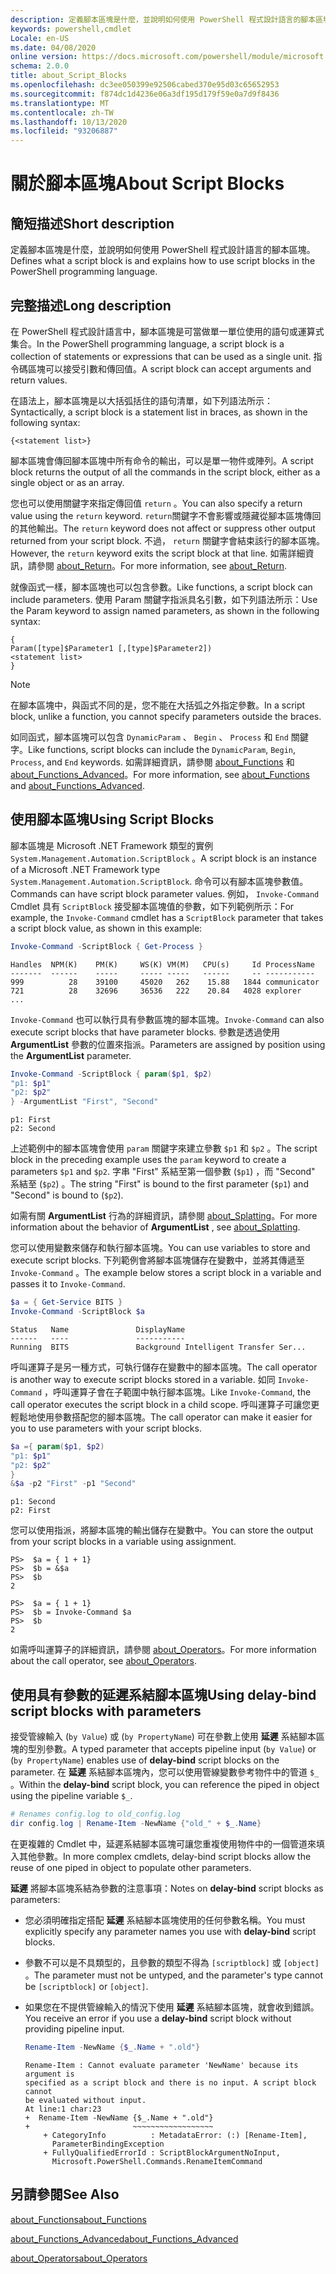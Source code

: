 ```yaml
---
description: 定義腳本區塊是什麼，並說明如何使用 PowerShell 程式設計語言的腳本區塊。
keywords: powershell,cmdlet
Locale: en-US
ms.date: 04/08/2020
online version: https://docs.microsoft.com/powershell/module/microsoft.powershell.core/about/about_script_blocks?view=powershell-6&WT.mc_id=ps-gethelp
schema: 2.0.0
title: about_Script_Blocks
ms.openlocfilehash: dc3ee050399e92506cabed370e95d03c65652953
ms.sourcegitcommit: f874dc1d4236e06a3df195d179f59e0a7d9f8436
ms.translationtype: MT
ms.contentlocale: zh-TW
ms.lasthandoff: 10/13/2020
ms.locfileid: "93206887"
---
```

# <a name="about-script-blocks"></a><span data-ttu-id="dfafd-104">關於腳本區塊</span><span class="sxs-lookup"><span data-stu-id="dfafd-104">About Script Blocks</span></span>

## <a name="short-description"></a><span data-ttu-id="dfafd-105">簡短描述</span><span class="sxs-lookup"><span data-stu-id="dfafd-105">Short description</span></span>

<span data-ttu-id="dfafd-106">定義腳本區塊是什麼，並說明如何使用 PowerShell 程式設計語言的腳本區塊。</span><span class="sxs-lookup"><span data-stu-id="dfafd-106">Defines what a script block is and explains how to use script blocks in the PowerShell programming language.</span></span>

## <a name="long-description"></a><span data-ttu-id="dfafd-107">完整描述</span><span class="sxs-lookup"><span data-stu-id="dfafd-107">Long description</span></span>

<span data-ttu-id="dfafd-108">在 PowerShell 程式設計語言中，腳本區塊是可當做單一單位使用的語句或運算式集合。</span><span class="sxs-lookup"><span data-stu-id="dfafd-108">In the PowerShell programming language, a script block is a collection of statements or expressions that can be used as a single unit.</span></span>
<span data-ttu-id="dfafd-109">指令碼區塊可以接受引數和傳回值。</span><span class="sxs-lookup"><span data-stu-id="dfafd-109">A script block can accept arguments and return values.</span></span>

<span data-ttu-id="dfafd-110">在語法上，腳本區塊是以大括弧括住的語句清單，如下列語法所示：</span><span class="sxs-lookup"><span data-stu-id="dfafd-110">Syntactically, a script block is a statement list in braces, as shown in the following syntax:</span></span>

```
{<statement list>}
```

<span data-ttu-id="dfafd-111">腳本區塊會傳回腳本區塊中所有命令的輸出，可以是單一物件或陣列。</span><span class="sxs-lookup"><span data-stu-id="dfafd-111">A script block returns the output of all the commands in the script block, either as a single object or as an array.</span></span>

<span data-ttu-id="dfafd-112">您也可以使用關鍵字來指定傳回值 `return` 。</span><span class="sxs-lookup"><span data-stu-id="dfafd-112">You can also specify a return value using the `return` keyword.</span></span> <span data-ttu-id="dfafd-113">`return`關鍵字不會影響或隱藏從腳本區塊傳回的其他輸出。</span><span class="sxs-lookup"><span data-stu-id="dfafd-113">The `return` keyword does not affect or suppress other output returned from your script block.</span></span> <span data-ttu-id="dfafd-114">不過， `return` 關鍵字會結束該行的腳本區塊。</span><span class="sxs-lookup"><span data-stu-id="dfafd-114">However, the `return` keyword exits the script block at that line.</span></span> <span data-ttu-id="dfafd-115">如需詳細資訊，請參閱 [about_Return](about_Return.md)。</span><span class="sxs-lookup"><span data-stu-id="dfafd-115">For more information, see [about_Return](about_Return.md).</span></span>

<span data-ttu-id="dfafd-116">就像函式一樣，腳本區塊也可以包含參數。</span><span class="sxs-lookup"><span data-stu-id="dfafd-116">Like functions, a script block can include parameters.</span></span> <span data-ttu-id="dfafd-117">使用 Param 關鍵字指派具名引數，如下列語法所示：</span><span class="sxs-lookup"><span data-stu-id="dfafd-117">Use the Param keyword to assign named parameters, as shown in the following syntax:</span></span>

```
{
Param([type]$Parameter1 [,[type]$Parameter2])
<statement list>
}
```

> [!NOTE]
> <span data-ttu-id="dfafd-118">在腳本區塊中，與函式不同的是，您不能在大括弧之外指定參數。</span><span class="sxs-lookup"><span data-stu-id="dfafd-118">In a script block, unlike a function, you cannot specify parameters outside the braces.</span></span>

<span data-ttu-id="dfafd-119">如同函式，腳本區塊可以包含 `DynamicParam` 、 `Begin` 、 `Process` 和 `End` 關鍵字。</span><span class="sxs-lookup"><span data-stu-id="dfafd-119">Like functions, script blocks can include the `DynamicParam`, `Begin`, `Process`, and `End` keywords.</span></span> <span data-ttu-id="dfafd-120">如需詳細資訊，請參閱 [about_Functions](about_Functions.md) 和 [about_Functions_Advanced](about_Functions_Advanced.md)。</span><span class="sxs-lookup"><span data-stu-id="dfafd-120">For more information, see [about_Functions](about_Functions.md) and [about_Functions_Advanced](about_Functions_Advanced.md).</span></span>

## <a name="using-script-blocks"></a><span data-ttu-id="dfafd-121">使用腳本區塊</span><span class="sxs-lookup"><span data-stu-id="dfafd-121">Using Script Blocks</span></span>

<span data-ttu-id="dfafd-122">腳本區塊是 Microsoft .NET Framework 類型的實例 `System.Management.Automation.ScriptBlock` 。</span><span class="sxs-lookup"><span data-stu-id="dfafd-122">A script block is an instance of a Microsoft .NET Framework type `System.Management.Automation.ScriptBlock`.</span></span> <span data-ttu-id="dfafd-123">命令可以有腳本區塊參數值。</span><span class="sxs-lookup"><span data-stu-id="dfafd-123">Commands can have script block parameter values.</span></span> <span data-ttu-id="dfafd-124">例如， `Invoke-Command` Cmdlet 具有 `ScriptBlock` 接受腳本區塊值的參數，如下列範例所示：</span><span class="sxs-lookup"><span data-stu-id="dfafd-124">For example, the `Invoke-Command` cmdlet has a `ScriptBlock` parameter that takes a script block value, as shown in this example:</span></span>

```powershell
Invoke-Command -ScriptBlock { Get-Process }
```

```Output
Handles  NPM(K)    PM(K)     WS(K) VM(M)   CPU(s)     Id ProcessName
-------  ------    -----     ----- -----   ------     -- -----------
999          28    39100     45020   262    15.88   1844 communicator
721          28    32696     36536   222    20.84   4028 explorer
...
```

<span data-ttu-id="dfafd-125">`Invoke-Command` 也可以執行具有參數區塊的腳本區塊。</span><span class="sxs-lookup"><span data-stu-id="dfafd-125">`Invoke-Command` can also execute script blocks that have parameter blocks.</span></span>
<span data-ttu-id="dfafd-126">參數是透過使用 **ArgumentList** 參數的位置來指派。</span><span class="sxs-lookup"><span data-stu-id="dfafd-126">Parameters are assigned by position using the **ArgumentList** parameter.</span></span>

```powershell
Invoke-Command -ScriptBlock { param($p1, $p2)
"p1: $p1"
"p2: $p2"
} -ArgumentList "First", "Second"
```

```Output
p1: First
p2: Second
```

<span data-ttu-id="dfafd-127">上述範例中的腳本區塊會使用 `param` 關鍵字來建立參數 `$p1` 和 `$p2` 。</span><span class="sxs-lookup"><span data-stu-id="dfafd-127">The script block in the preceding example uses the `param` keyword to create a parameters `$p1` and `$p2`.</span></span> <span data-ttu-id="dfafd-128">字串 "First" 系結至第一個參數 (`$p1`) ，而 "Second" 系結至 (`$p2`) 。</span><span class="sxs-lookup"><span data-stu-id="dfafd-128">The string "First" is bound to the first parameter (`$p1`) and "Second" is bound to (`$p2`).</span></span>

<span data-ttu-id="dfafd-129">如需有關 **ArgumentList** 行為的詳細資訊，請參閱 [about_Splatting](about_Splatting.md#splatting-with-arrays)。</span><span class="sxs-lookup"><span data-stu-id="dfafd-129">For more information about the behavior of **ArgumentList** , see [about_Splatting](about_Splatting.md#splatting-with-arrays).</span></span>

<span data-ttu-id="dfafd-130">您可以使用變數來儲存和執行腳本區塊。</span><span class="sxs-lookup"><span data-stu-id="dfafd-130">You can use variables to store and execute script blocks.</span></span> <span data-ttu-id="dfafd-131">下列範例會將腳本區塊儲存在變數中，並將其傳遞至 `Invoke-Command` 。</span><span class="sxs-lookup"><span data-stu-id="dfafd-131">The example below stores a script block in a variable and passes it to `Invoke-Command`.</span></span>

```powershell
$a = { Get-Service BITS }
Invoke-Command -ScriptBlock $a
```

```Output
Status   Name               DisplayName
------   ----               -----------
Running  BITS               Background Intelligent Transfer Ser...
```

<span data-ttu-id="dfafd-132">呼叫運算子是另一種方式，可執行儲存在變數中的腳本區塊。</span><span class="sxs-lookup"><span data-stu-id="dfafd-132">The call operator is another way to execute script blocks stored in a variable.</span></span>
<span data-ttu-id="dfafd-133">如同 `Invoke-Command` ，呼叫運算子會在子範圍中執行腳本區塊。</span><span class="sxs-lookup"><span data-stu-id="dfafd-133">Like `Invoke-Command`, the call operator executes the script block in a child scope.</span></span> <span data-ttu-id="dfafd-134">呼叫運算子可讓您更輕鬆地使用參數搭配您的腳本區塊。</span><span class="sxs-lookup"><span data-stu-id="dfafd-134">The call operator can make it easier for you to use parameters with your script blocks.</span></span>

```powershell
$a ={ param($p1, $p2)
"p1: $p1"
"p2: $p2"
}
&$a -p2 "First" -p1 "Second"
```

```Output
p1: Second
p2: First
```

<span data-ttu-id="dfafd-135">您可以使用指派，將腳本區塊的輸出儲存在變數中。</span><span class="sxs-lookup"><span data-stu-id="dfafd-135">You can store the output from your script blocks in a variable using assignment.</span></span>

```
PS>  $a = { 1 + 1}
PS>  $b = &$a
PS>  $b
2
```

```
PS>  $a = { 1 + 1}
PS>  $b = Invoke-Command $a
PS>  $b
2
```

<span data-ttu-id="dfafd-136">如需呼叫運算子的詳細資訊，請參閱 [about_Operators](about_Operators.md)。</span><span class="sxs-lookup"><span data-stu-id="dfafd-136">For more information about the call operator, see [about_Operators](about_Operators.md).</span></span>

## <a name="using-delay-bind-script-blocks-with-parameters"></a><span data-ttu-id="dfafd-137">使用具有參數的延遲系結腳本區塊</span><span class="sxs-lookup"><span data-stu-id="dfafd-137">Using delay-bind script blocks with parameters</span></span>

<span data-ttu-id="dfafd-138">接受管線輸入 (`by Value`) 或 (`by PropertyName`) 可在參數上使用 **延遲** 系結腳本區塊的型別參數。</span><span class="sxs-lookup"><span data-stu-id="dfafd-138">A typed parameter that accepts pipeline input (`by Value`) or (`by PropertyName`) enables use of **delay-bind** script blocks on the parameter.</span></span>
<span data-ttu-id="dfafd-139">在 **延遲** 系結腳本區塊內，您可以使用管線變數參考物件中的管道 `$_` 。</span><span class="sxs-lookup"><span data-stu-id="dfafd-139">Within the **delay-bind** script block, you can reference the piped in object using the pipeline variable `$_`.</span></span>

```powershell
# Renames config.log to old_config.log
dir config.log | Rename-Item -NewName {"old_" + $_.Name}
```

<span data-ttu-id="dfafd-140">在更複雜的 Cmdlet 中，延遲系結腳本區塊可讓您重複使用物件中的一個管道來填入其他參數。</span><span class="sxs-lookup"><span data-stu-id="dfafd-140">In more complex cmdlets, delay-bind script blocks allow the reuse of one piped in object to populate other parameters.</span></span>

<span data-ttu-id="dfafd-141">**延遲** 將腳本區塊系結為參數的注意事項：</span><span class="sxs-lookup"><span data-stu-id="dfafd-141">Notes on **delay-bind** script blocks as parameters:</span></span>

- <span data-ttu-id="dfafd-142">您必須明確指定搭配 **延遲** 系結腳本區塊使用的任何參數名稱。</span><span class="sxs-lookup"><span data-stu-id="dfafd-142">You must explicitly specify any parameter names you use with **delay-bind** script blocks.</span></span>
- <span data-ttu-id="dfafd-143">參數不可以是不具類型的，且參數的類型不得為 `[scriptblock]` 或 `[object]` 。</span><span class="sxs-lookup"><span data-stu-id="dfafd-143">The parameter must not be untyped, and the parameter's type cannot be `[scriptblock]` or `[object]`.</span></span>
- <span data-ttu-id="dfafd-144">如果您在不提供管線輸入的情況下使用 **延遲** 系結腳本區塊，就會收到錯誤。</span><span class="sxs-lookup"><span data-stu-id="dfafd-144">You receive an error if you use a **delay-bind** script block without providing pipeline input.</span></span>

  ```powershell
  Rename-Item -NewName {$_.Name + ".old"}
  ```

  ```Output
  Rename-Item : Cannot evaluate parameter 'NewName' because its argument is
  specified as a script block and there is no input. A script block cannot
  be evaluated without input.
  At line:1 char:23
  +  Rename-Item -NewName {$_.Name + ".old"}
  +                       ~~~~~~~~~~~~~~~~~~
      + CategoryInfo          : MetadataError: (:) [Rename-Item],
        ParameterBindingException
      + FullyQualifiedErrorId : ScriptBlockArgumentNoInput,
        Microsoft.PowerShell.Commands.RenameItemCommand
  ```

## <a name="see-also"></a><span data-ttu-id="dfafd-145">另請參閱</span><span class="sxs-lookup"><span data-stu-id="dfafd-145">See Also</span></span>

[<span data-ttu-id="dfafd-146">about_Functions</span><span class="sxs-lookup"><span data-stu-id="dfafd-146">about_Functions</span></span>](about_Functions.md)

[<span data-ttu-id="dfafd-147">about_Functions_Advanced</span><span class="sxs-lookup"><span data-stu-id="dfafd-147">about_Functions_Advanced</span></span>](about_Functions_Advanced.md)

[<span data-ttu-id="dfafd-148">about_Operators</span><span class="sxs-lookup"><span data-stu-id="dfafd-148">about_Operators</span></span>](about_Operators.md)
